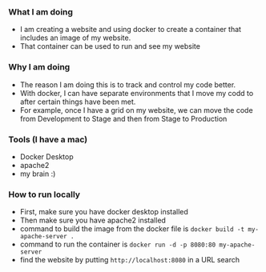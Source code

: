 ### What I am doing
* I am creating a website and using docker to create a container that includes an image of my website.
* That container can be used to run and see my website

### Why I am doing
* The reason I am doing this is to track and control my code better.
* With docker, I can have separate environments that I move my codd to after certain things have been met.
* For example, once I have a grid on my website, we can move the code from Development to Stage and then from Stage to Production

### Tools (I have a mac)
* Docker Desktop
* apache2
* my brain :)

### How to run locally
* First, make sure you have docker desktop installed
* Then make sure you have apache2 installed
* command to build the image from the docker file is `docker build -t my-apache-server .`
* command to run the container is `docker run -d -p 8080:80 my-apache-server`
* find the website by putting `http://localhost:8080` in a URL search
